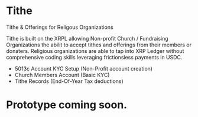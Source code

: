 # Tithe
Tithe &amp; Offerings for Religous Organizations

Tithe is built on the XRPL allowing Non-profit Church / Fundraising Organizations the abilit to accept tithes and offerings from their members or donaters. Religious organizations are able to tap into XRP Ledger without comprehensive coding skills leveraging frictionsless payments in USDC. 


- 5013c Account KYC Setup (Non-Profit account creation)
- Church Members Account (Basic KYC)
- Tithe Records (End-Of-Year Tax deductions)

# Prototype coming soon.
